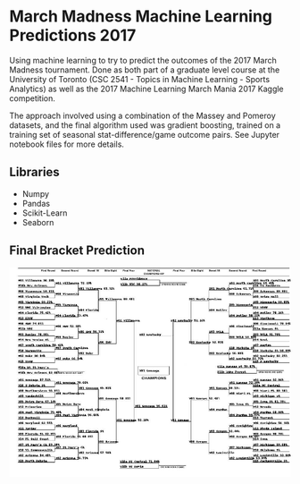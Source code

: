 # March Madness Machine Learning Predictions 2017

Using machine learning to try to predict the outcomes of the 2017 March Madness tournament. Done as both part of a graduate level course at the University of Toronto (CSC 2541 - Topics in Machine Learning - Sports Analytics) as well as the 2017 Machine Learning March Mania 2017 Kaggle competition.

The approach involved using a combination of the Massey and Pomeroy datasets, and the final algorithm used was gradient boosting, trained on a training set of seasonal stat-difference/game outcome pairs. See Jupyter notebook files for more details.

## Libraries
* Numpy
* Pandas
* Scikit-Learn
* Seaborn

## Final Bracket Prediction

![Alt text](finalbracket.png "Final Bracket Prediction")
